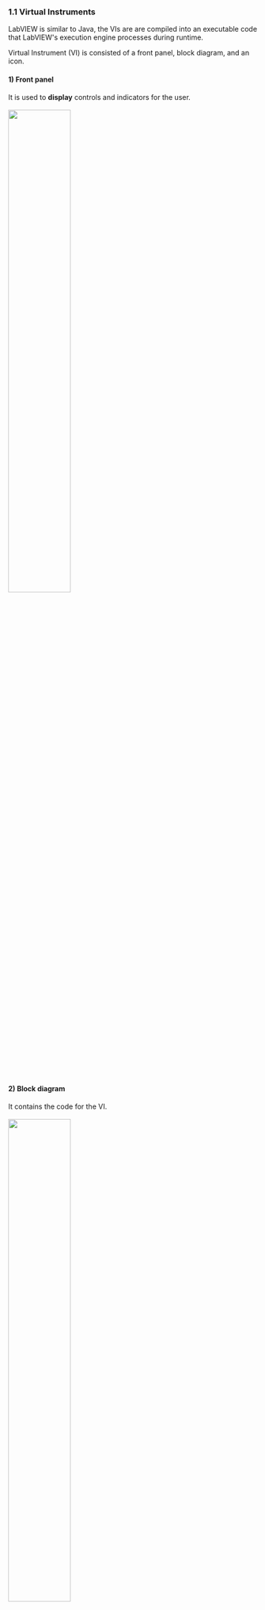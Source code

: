 <h3>1.1 Virtual Instruments</h3>
<p>LabVIEW is similar to Java, the VIs are are compiled into an executable code that LabVIEW's execution engine processes during runtime.</p>
<p>Virtual Instrument (VI) is consisted of a front panel, block diagram, and an icon.<br>
  <h4>1) Front panel<br></h4>
    It is used to <b>display</b> controls and indicators for the user.<br>
    <br><img margin="10px 0" width="50%" src="https://user-images.githubusercontent.com/31834249/61533984-52443300-aa69-11e9-8149-290b7ff41bd2.png">
  <h4>2) Block diagram<br></h4>
    It contains the code for the VI.<br>
    <br><img margin="10px 0" width="50%" src="https://user-images.githubusercontent.com/31834249/61533999-5bcd9b00-aa69-11e9-96f4-cb386d5777c6.png">
  <h4>3) Icon<br></h4>
    Virtual expression of inputs and outputs.<br>
</p>
<h4>How to execute</h4>
<p>A LabVIEW program is executed by pressing the arrow or the Run button. When the error occured during compile time, an error list window will appear.</p>
